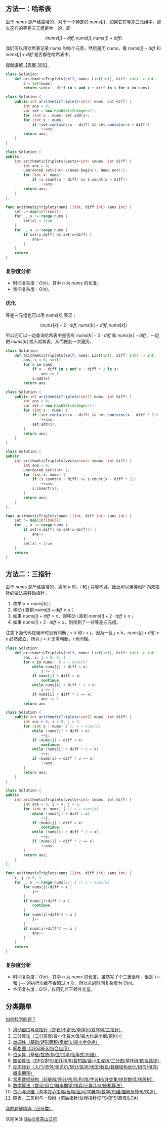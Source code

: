 ## 方法一：哈希表

由于 $\textit{nums}$ 是严格递增的，对于一个特定的 $\textit{nums}[j]$，如果它在等差三元组中，那么这样的等差三元组是唯一的，即 

$$
(\textit{nums}[j]-\textit{diff},\textit{nums}[j],\textit{nums}[j]+\textit{diff})
$$

我们可以用哈希表记录 $\textit{nums}$ 的每个元素，然后遍历 $\textit{nums}$，看 $\textit{nums}[j]-\textit{diff}$ 和 $\textit{nums}[j]+\textit{diff}$ 是否都在哈希表中。

[视频讲解【周赛 305】](https://www.bilibili.com/video/BV1CN4y1V7uE)

```py [sol1-Python3]
class Solution:
    def arithmeticTriplets(self, nums: List[int], diff: int) -> int:
        s = set(nums)
        return sum(x - diff in s and x + diff in s for x in nums)
```

```java [sol1-Java]
class Solution {
    public int arithmeticTriplets(int[] nums, int diff) {
        int ans = 0;
        var set = new HashSet<Integer>();
        for (int x : nums) set.add(x);
        for (int x : nums)
            if (set.contains(x - diff) && set.contains(x + diff))
                ++ans;
        return ans;
    }
}
```

```cpp [sol1-C++]
class Solution {
public:
    int arithmeticTriplets(vector<int> &nums, int diff) {
        int ans = 0;
        unordered_set<int> s{nums.begin(), nums.end()};
        for (int x: nums)
            if (s.count(x - diff) && s.count(x + diff))
                ++ans;
        return ans;
    }
};
```

```go [sol1-Go]
func arithmeticTriplets(nums []int, diff int) (ans int) {
	set := map[int]bool{}
	for _, x := range nums {
		set[x] = true
	}
	for _, x := range nums {
		if set[x-diff] && set[x+diff] {
			ans++
		}
	}
	return
}
```

### 复杂度分析

- 时间复杂度：$O(n)$，其中 $n$ 为 $\textit{nums}$ 的长度。
- 空间复杂度：$O(n)$。

### 优化

等差三元组也可以用 $\textit{nums}[k]$ 表示：

$$
(\textit{nums}[k]-2\cdot\textit{diff},\textit{nums}[k]-\textit{diff},\textit{nums}[k])
$$

所以还可以一边查询哈希表中是否有 $\textit{nums}[k]-2\cdot\textit{diff}$ 和 $\textit{nums}[k]-\textit{diff}$，一边把 $\textit{nums}[k]$ 插入哈希表，从而做到一次遍历。

```py [sol12-Python3]
class Solution:
    def arithmeticTriplets(self, nums: List[int], diff: int) -> int:
        ans, s = 0, set()
        for x in nums:
            if x - diff in s and x - diff * 2 in s:
                ans += 1
            s.add(x)
        return ans
```

```java [sol12-Java]
class Solution {
    public int arithmeticTriplets(int[] nums, int diff) {
        int ans = 0;
        var set = new HashSet<Integer>();
        for (int x : nums) {
            if (set.contains(x - diff) && set.contains(x - diff * 2))
                ++ans;
            set.add(x);
        }
        return ans;
    }
}
```

```cpp [sol12-C++]
class Solution {
public:
    int arithmeticTriplets(vector<int> &nums, int diff) {
        int ans = 0;
        unordered_set<int> s;
        for (int x: nums) {
            if (s.count(x - diff) && s.count(x - diff * 2))
                ++ans;
            s.insert(x);
        }
        return ans;
    }
};
```

```go [sol12-Go]
func arithmeticTriplets(nums []int, diff int) (ans int) {
	set := map[int]bool{}
	for _, x := range nums {
		if set[x-diff] && set[x-diff*2] {
			ans++
		}
		set[x] = true
	}
	return
}
```

## 方法二：三指针

由于 $\textit{nums}$ 是严格递增的，遍历 $k$ 时，$i$ 和 $j$ 只增不减，因此可以用类似同向双指针的做法来移动指针：

1. 枚举 $x=\textit{nums}[k]$；
2. 移动 $j$ 直到 $\textit{nums}[j] + \textit{diff}\ge x$；
3. 如果 $\textit{nums}[j] + \textit{diff}= x$，则移动 $i$ 直到 $\textit{nums}[i] + 2\cdot\textit{diff}\ge x$；
4. 如果 $\textit{nums}[i] + 2\cdot\textit{diff}= x$，则找到了一对等差三元组。

注意下面代码在循环时没有判断 $j<k$ 和 $i<j$，因为一旦 $j=k$，$\textit{nums}[j] + \textit{diff}\ge x$ 必然成立，所以 $j<k$ 无需判断，$i$ 也同理。

```py [sol3-Python3]
class Solution:
    def arithmeticTriplets(self, nums: List[int], diff: int) -> int:
        ans, i, j = 0, 0, 1
        for x in nums:  # x = nums[k]
            while nums[j] + diff < x:
                j += 1
            if nums[j] + diff > x:
                continue
            while nums[i] + diff * 2 < x:
                i += 1
            if nums[i] + diff * 2 == x:
                ans += 1
        return ans
```

```java [sol3-Java]
class Solution {
    public int arithmeticTriplets(int[] nums, int diff) {
        int ans = 0, i = 0, j = 1;
        for (int x : nums) { // x = nums[k]
            while (nums[j] + diff < x)
                ++j;
            if (nums[j] + diff > x)
                continue;
            while (nums[i] + diff * 2 < x)
                ++i;
            if (nums[i] + diff * 2 == x)
                ++ans;
        }
        return ans;
    }
}
```

```cpp [sol3-C++]
class Solution {
public:
    int arithmeticTriplets(vector<int> &nums, int diff) {
        int ans = 0, i = 0, j = 1;
        for (int x: nums) { // x = nums[k]
            while (nums[j] + diff < x)
                ++j;
            if (nums[j] + diff > x)
                continue;
            while (nums[i] + diff * 2 < x)
                ++i;
            if (nums[i] + diff * 2 == x)
                ++ans;
        }
        return ans;
    }
};
```

```go [sol3-Go]
func arithmeticTriplets(nums []int, diff int) (ans int) {
	i, j := 0, 1
	for _, x := range nums[2:] { // x = nums[k]
		for nums[j]+diff < x {
			j++
		}
		if nums[j]+diff > x {
			continue
		}
		for nums[i]+diff*2 < x {
			i++
		}
		if nums[i]+diff*2 == x {
			ans++
		}
	}
	return
}
```

### 复杂度分析

- 时间复杂度：$O(n)$，其中 $n$ 为 $\textit{nums}$ 的长度。虽然写了个二重循环，但是 `i++` 和 `j++` 的执行次数不会超过 $n$ 次，所以总的时间复杂度为 $O(n)$。
- 空间复杂度：$O(1)$，仅用到若干额外变量。

## 分类题单

[如何科学刷题？](https://leetcode.cn/circle/discuss/RvFUtj/)

1. [滑动窗口与双指针（定长/不定长/单序列/双序列/三指针）](https://leetcode.cn/circle/discuss/0viNMK/)
2. [二分算法（二分答案/最小化最大值/最大化最小值/第K小）](https://leetcode.cn/circle/discuss/SqopEo/)
3. [单调栈（基础/矩形面积/贡献法/最小字典序）](https://leetcode.cn/circle/discuss/9oZFK9/)
4. [网格图（DFS/BFS/综合应用）](https://leetcode.cn/circle/discuss/YiXPXW/)
5. [位运算（基础/性质/拆位/试填/恒等式/思维）](https://leetcode.cn/circle/discuss/dHn9Vk/)
6. [图论算法（DFS/BFS/拓扑排序/最短路/最小生成树/二分图/基环树/欧拉路径）](https://leetcode.cn/circle/discuss/01LUak/)
7. [动态规划（入门/背包/状态机/划分/区间/状压/数位/数据结构优化/树形/博弈/概率期望）](https://leetcode.cn/circle/discuss/tXLS3i/)
8. [常用数据结构（前缀和/差分/栈/队列/堆/字典树/并查集/树状数组/线段树）](https://leetcode.cn/circle/discuss/mOr1u6/)
9. [数学算法（数论/组合/概率期望/博弈/计算几何/随机算法）](https://leetcode.cn/circle/discuss/IYT3ss/)
10. [贪心与思维（基本贪心策略/反悔/区间/字典序/数学/思维/脑筋急转弯/构造）](https://leetcode.cn/circle/discuss/g6KTKL/)
11. [链表、二叉树与一般树（前后指针/快慢指针/DFS/BFS/直径/LCA）](https://leetcode.cn/circle/discuss/K0n2gO/)

[我的题解精选（已分类）](https://github.com/EndlessCheng/codeforces-go/blob/master/leetcode/SOLUTIONS.md)

欢迎关注 [B站@灵茶山艾府](https://space.bilibili.com/206214)
